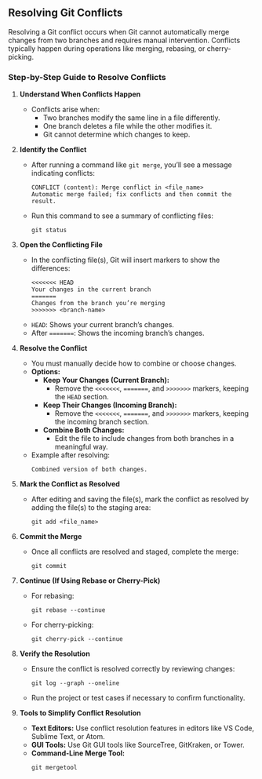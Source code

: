 ## Resolving Git Conflicts

Resolving a Git conflict occurs when Git cannot automatically merge changes from two branches and requires manual intervention. Conflicts typically happen during operations like merging, rebasing, or cherry-picking.

### Step-by-Step Guide to Resolve Conflicts

1. **Understand When Conflicts Happen**
   - Conflicts arise when:
     - Two branches modify the same line in a file differently.
     - One branch deletes a file while the other modifies it.
     - Git cannot determine which changes to keep.

2. **Identify the Conflict**
   - After running a command like `git merge`, you’ll see a message indicating conflicts:
     ```
     CONFLICT (content): Merge conflict in <file_name>
     Automatic merge failed; fix conflicts and then commit the result.
     ```
   - Run this command to see a summary of conflicting files:
     ```
     git status
     ```

3. **Open the Conflicting File**
   - In the conflicting file(s), Git will insert markers to show the differences:
     ```
     <<<<<<< HEAD
     Your changes in the current branch
     =======
     Changes from the branch you’re merging
     >>>>>>> <branch-name>
     ```
   - `HEAD`: Shows your current branch’s changes.
   - After `=======`: Shows the incoming branch’s changes.

4. **Resolve the Conflict**
   - You must manually decide how to combine or choose changes.
   - **Options:**
     - **Keep Your Changes (Current Branch):**
       - Remove the `<<<<<<<`, `=======`, and `>>>>>>>` markers, keeping the `HEAD` section.
     - **Keep Their Changes (Incoming Branch):**
       - Remove the `<<<<<<<`, `=======`, and `>>>>>>>` markers, keeping the incoming branch section.
     - **Combine Both Changes:**
       - Edit the file to include changes from both branches in a meaningful way.
   - Example after resolving:
     ```
     Combined version of both changes.
     ```

5. **Mark the Conflict as Resolved**
   - After editing and saving the file(s), mark the conflict as resolved by adding the file(s) to the staging area:
     ```
     git add <file_name>
     ```

6. **Commit the Merge**
   - Once all conflicts are resolved and staged, complete the merge:
     ```
     git commit
     ```

7. **Continue (If Using Rebase or Cherry-Pick)**
   - For rebasing:
     ```
     git rebase --continue
     ```
   - For cherry-picking:
     ```
     git cherry-pick --continue
     ```

8. **Verify the Resolution**
   - Ensure the conflict is resolved correctly by reviewing changes:
     ```
     git log --graph --oneline
     ```
   - Run the project or test cases if necessary to confirm functionality.

9. **Tools to Simplify Conflict Resolution**
   - **Text Editors:** Use conflict resolution features in editors like VS Code, Sublime Text, or Atom.
   - **GUI Tools:** Use Git GUI tools like SourceTree, GitKraken, or Tower.
   - **Command-Line Merge Tool:**
     ```
     git mergetool
     ```


